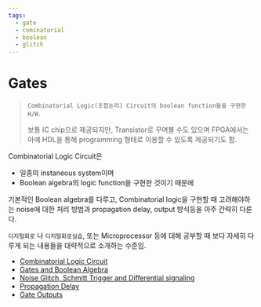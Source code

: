 ```yaml
---
tags:
  - gate
  - cominatorial
  - boolean
  - glitch
---
```


# Gates

> `Combinatorial Logic(조합논리) Circuit의 boolean function들을 구현한 H/W`.  
>  
> 보통 IC chip으로 제공되지만, Transistor로 꾸며볼 수도 있으며 FPGA에서는 아예 HDL을 통해 programming 형태로 이용할 수 있도록 제공되기도 함.

Combinatorial Logic Circuit은 

* 일종의 instaneous system이며 
* Boolean algebra의 logic function을 구현한 것이기 때문에 

기본적인 Boolean algebra를 다루고, Combinatorial logic을 구현할 때 고려해야하는 noise에 대한 처리 방법과 propagation delay, output 방식등을 아주 간략히 다룬다. 
  
  
`디지털회로` 나 `디지털회로실습`, 또는 Microprocessor 등에 대해 공부할 때 보다 자세히 다루게 되는 내용들을 대략적으로 소개하는 수준임.

* [Combinatorial Logic Circuit](https://www.notion.so/mmmil/2-4-Logic-Gates-55f9c9b196794194a988ea125af72cd0)
* [Gates and Boolean Algebra](https://dsaint31.tistory.com/entry/CI-Logic-Gates)
* [Noise Glitch, Schmitt Trigger and Differential signaling](ce02_04_1_glitch.md)
* [Propagation Delay](ce02_04_3_propagation_delay.md)
* [Gate Outputs](ce02_04_4_0_gate_outputs.md)

